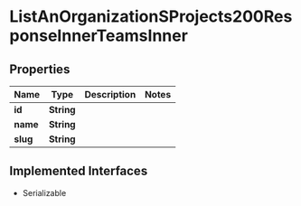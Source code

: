 

# ListAnOrganizationSProjects200ResponseInnerTeamsInner


## Properties

| Name | Type | Description | Notes |
|------------ | ------------- | ------------- | -------------|
|**id** | **String** |  |  |
|**name** | **String** |  |  |
|**slug** | **String** |  |  |


## Implemented Interfaces

* Serializable


